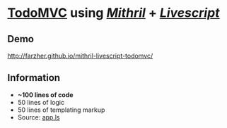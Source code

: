 # [TodoMVC](http://todomvc.com/) using *[Mithril](https://github.com/lhorie/mithril.js)* + *[Livescript](https://github.com/gkz/LiveScript)*

## Demo
http://farzher.github.io/mithril-livescript-todomvc/

## Information
* **~100 lines of code**
* 50 lines of logic
* 50 lines of templating markup
* Source: [app.ls](https://github.com/farzher/mithril-livescript-todomvc/blob/gh-pages/app.ls)
